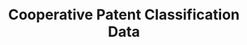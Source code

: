 ---
bigquery: https://console.cloud.google.com/bigquery?p=patents-public-data&d=cpc&page=dataset
citation: '“Cooperative Patent Classification” by the EPO and USPTO, for public use. '
contributors: EPO, USPTO
cost: None
description: Cooperative Patent Classification Data contains the scheme and definitions
  of the Cooperative Patent Classification system for classifying patent documents.
  The CPC is the result of a partnership between the EPO and the USPTO in their joint
  effort to develop a common, internationally compatible classification system for
  technical documents, in particular patent publications, which will be used by both
  offices in the patent granting process
documentation: https://www.cooperativepatentclassification.org/cpcSchemeAndDefinitions
last_edit: 04/08/2022, 06:56:17
location: https://www.cooperativepatentclassification.org/index
maintained_by: USPTO, EPO
schema_fields:
- title_part
- notAllocatable
- residual_references
- children
- residualReferences
- titlePart
- ipc_concordant
- breakdown_code
- breakdownCode
- definition
- dateRevised
- status
- ipcConcordant
- synonyms
- parents
- limiting_references
- additional_only
- childGroups
- application_references
- sizeCache
- not_allocatable
- informativeReferences
- child_groups
- applicationReferences
- title_full
- glossary
- date_revised
- informative_references
- titleFull
- limitingReferences
- level
- symbol
shortname: cooperative_patent_classification
tags:
- patents
- science
title: Cooperative Patent Classification Data
uuid: 984374a7-16e9-4b35-9445-458daceb01bf
---